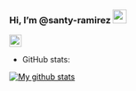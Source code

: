 ### Hi, I’m @santy-ramirez <img src="https://media.giphy.com/media/hvRJCLFzcasrR4ia7z/giphy.gif" width="25px">

<a  align="center" href="https://www.linkedin.com/in/santiago-ramirez-b736501ab/">
  <img alt="LinkedIN" width="22px" src="https://raw.githubusercontent.com/peterthehan/peterthehan/master/assets/linkedin.svg" />
</a>


* GitHub stats:  


<a align="center" href="https://github.com/anuraghazra/github-readme-stats" style= "color:black;width:1000px;background:white">
  <img  src="https://github-readme-stats.anuraghazra1.vercel.app/api?username=santy-ramirez&show_icons=true&line_height=27&include_all_commits=true" alt="My github stats" />
</a>  

 
